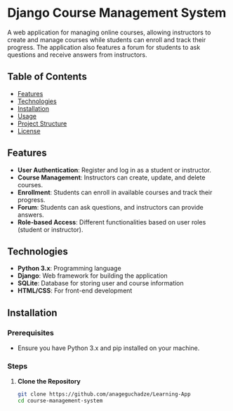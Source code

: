 # Django Course Management System

A web application for managing online courses, allowing instructors to create and manage courses while students can enroll and track their progress. The application also features a forum for students to ask questions and receive answers from instructors.

## Table of Contents
- [Features](#features)
- [Technologies](#technologies)
- [Installation](#installation)
- [Usage](#usage)
- [Project Structure](#project-structure)
- [License](#license)

## Features
- **User Authentication**: Register and log in as a student or instructor.
- **Course Management**: Instructors can create, update, and delete courses.
- **Enrollment**: Students can enroll in available courses and track their progress.
- **Forum**: Students can ask questions, and instructors can provide answers.
- **Role-based Access**: Different functionalities based on user roles (student or instructor).

## Technologies
- **Python 3.x**: Programming language
- **Django**: Web framework for building the application
- **SQLite**: Database for storing user and course information
- **HTML/CSS**: For front-end development

## Installation

### Prerequisites
- Ensure you have Python 3.x and pip installed on your machine.

### Steps
1. **Clone the Repository**
   ```bash
   git clone https://github.com/anageguchadze/Learning-App
   cd course-management-system
